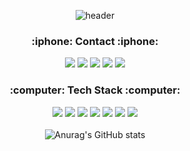 <div align="center">

![header](https://capsule-render.vercel.app/api?type=waving&color=00ADD8&height=300&section=header&text=YounKyum%20Jin&fontSize=70&fontColor=ffffff&animation=fadeIn)


<h3><b>:iphone:  Contact  :iphone:</b></h3>

  
<a href="https://www.instagram.com/yk__o1o3/" target="_blank"><img src="https://img.shields.io/badge/yk__o1o3-E4405F?style=flat-square&logo=instagram&logoColor=ffffff"/></a>
<a href="https://www.notion.so/YounKyum-ON-ve-eb343f49c4ec41f49a7a74ed1e69cbba" target="_blank"><img src="https://img.shields.io/badge/notion-000000?style=flat-square&logo=Notion&logoColor=ffffff"/></a>
<img src="https://img.shields.io/badge/jinyounkyum@gmail.com-EA4335?style=flat-square&logo=Gmail&logoColor=ffffff"/></a>
<img src="https://img.shields.io/badge/jinyounkyum@naver.com-03C75A?style=flat-square&logo=Naver&logoColor=ffffff"/></a>
<a href="https://younkyum.github.io/" target="_blank"><img src="https://img.shields.io/badge/github_blog-181717?style=flat-square&logo=GitHub&logoColor=ffffff"/></a>

<h3><b>:computer:  Tech Stack  :computer:</b></h3>

<img src="https://img.shields.io/badge/Python-3776AB?style=flat-square&logo=python&logoColor=ffffff"/></a>
<img src="https://img.shields.io/badge/Go-00ADD8?style=flat-square&logo=Go&logoColor=ffffff"/></a>
<img src="https://img.shields.io/badge/Swift-FA7343?style=flat-square&logo=Swift&logoColor=ffffff"/></a>
<img src="https://img.shields.io/badge/C++-00599C?style=flat-square&logo=C%2B%2B&logoColor=ffffff"/></a>
<img src="https://img.shields.io/badge/OpenCV-5C3EE8?style=flat-square&logo=OpenCV&logoColor=ffffff"/></a>
<img src="https://img.shields.io/badge/TensorFlow-FF6F00?style=flat-square&logo=TensorFlow&logoColor=ffffff"/></a>
<img src="https://img.shields.io/badge/Xcode-147EFB?style=flat-square&logo=Xcode&logoColor=ffffff"/></a>
<br>
<br>
![Anurag's GitHub stats](https://github-readme-stats.vercel.app/api?username=Younkyum&show_icons=true&theme=dark&hide_border=True&icon_color=White)
</div>
